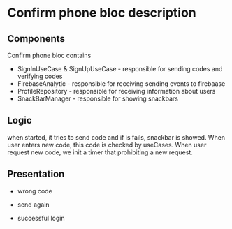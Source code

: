 # Confirm phone bloc description 
## Components 
Confirm phone bloc contains 

+ SignInUseCase & SignUpUseCase - responsible for sending codes and verifying codes 
+ FirebaseAnalytic - responsible for receiving sending events to firebaase 
+ ProfileRepository - responsible for receiving information about users
+ SnackBarManager -  responsible for showing snackbars 


## Logic 
when started, it tries to send code and if is fails, snackbar is showed. When user enters new code, this code is checked by useCases. When user request new code, we init a timer that prohibiting a new request.


## Presentation 
+ wrong code

+ send again

+ successful login